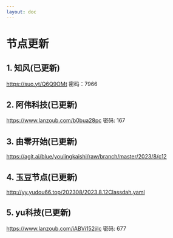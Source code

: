 ```yaml
---
layout: doc
---
```

# 节点更新

## 1. 知风(已更新)

https://suo.yt/Q6Q9OMt 密码：7966

## 2. 阿伟科技(已更新)

https://www.lanzoub.com/b0bua28pc 密码: 167

## 3. 由零开始(已更新)

https://agit.ai/blue/youlingkaishi/raw/branch/master/2023/8/c12

## 4. 玉豆节点(已更新)

http://yy.yudou66.top/202308/2023.8.12Classdah.yaml

## 5. yu科技(已更新)

https://www.lanzoub.com/iABVi152jilc 密码: 677
